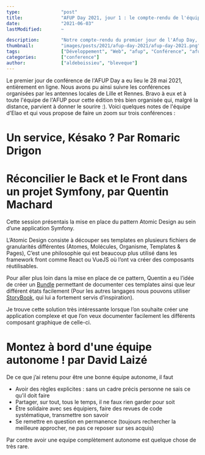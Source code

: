 ```yaml
---
type:               "post"
title:              "AFUP Day 2021, jour 1 : le compte-rendu de l'équipe"
date:               "2021-06-03"
lastModified:       ~

description:        "Notre compte-rendu du premier jour de l'Afup Day, édition 2021, à distance !"
thumbnail:          "images/posts/2021/afup-day-2021/afup-day-2021.png"
tags:               ["Développement", "Web", "afup", "Conférence", "afupDay"]
categories:         ["conference"]
author:             ["aldeboissieu", "bleveque"]
---
```


Le premier jour de conférence de l'AFUP Day a eu lieu le 28 mai 2021, entièrement en ligne. Nous avons pu ainsi suivre les conférences organisées par les antennes locales de Lille et Rennes. Bravo à eux et à toute l'équipe de l'AFUP pour cette édition très bien organisée qui, malgré la distance, parvient à donner le sourire :). 
Voici quelques notes de l'équipe d'Elao et qui vous propose de faire un zoom sur trois conférences :

# Un service, Késako ? Par Romaric Drigon

# Réconcilier le Back et le Front dans un projet Symfony, par Quentin Machard

Cette session présentais la mise en place du pattern Atomic Design au sein d’une application Symfony.

L’Atomic Design consiste à découper ses templates en plusieurs fichiers de granularités différentes (Atomes, Molécules, Organisme, Templates & Pages), C’est une philosophie qui est beaucoup plus utilisé dans les framework front comme React ou VueJS où l’ont va créer des composants réutilisables.

Pour aller plus loin dans la mise en place de ce pattern, Quentin a eu l’idée de créer un [Bundle](https://github.com/qmachard/atomic-design-bundle) permettant de documenter ces templates ainsi que leur différent états facilement (Pour les autres langages nous pouvons utiliser [StoryBook](https://storybook.js.org/), qui lui a fortement servis d’inspiration).

Je trouve cette solution très intéressante lorsque l’on souhaite créer une application complexe et que l’on veux documenter facilement les différents composant graphique de celle-ci.

# Montez à bord d'une équipe autonome ! par David Laizé

De ce que j’ai retenu pour être une bonne équipe autonome, il faut

- Avoir des règles explicites : sans un cadre précis personne ne sais ce qu’il doit faire
- Partager, sur tout, tous le temps, il ne faux rien garder pour soit
- Être solidaire avec ses équipiers, faire des revues de code systématique, transmettre son savoir
- Se remettre en question en permanence (toujours rechercher la meilleure approcher, ne pas ce reposer sur ses acquis)

Par contre avoir une equipe complètement autonome est quelque chose de très rare.

